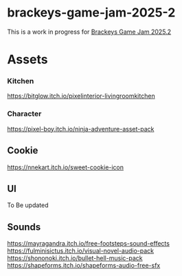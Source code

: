 # brackeys-game-jam-2025-2

This is a work in progress for [Brackeys Game Jam 2025.2](https://itch.io/jam/brackeys-14)

# Assets

### Kitchen

https://bitglow.itch.io/pixelinterior-livingroomkitchen

### Character

https://pixel-boy.itch.io/ninja-adventure-asset-pack

## Cookie

https://nnekart.itch.io/sweet-cookie-icon

## UI

To Be updated

## Sounds

https://mayragandra.itch.io/free-footsteps-sound-effects
https://fulminisictus.itch.io/visual-novel-audio-pack
https://shononoki.itch.io/bullet-hell-music-pack
https://shapeforms.itch.io/shapeforms-audio-free-sfx

